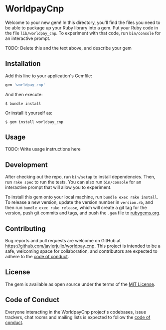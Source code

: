 # WorldpayCnp

Welcome to your new gem! In this directory, you'll find the files you need to be able to package up your Ruby library into a gem. Put your Ruby code in the file `lib/worldpay_cnp`. To experiment with that code, run `bin/console` for an interactive prompt.

TODO: Delete this and the text above, and describe your gem

## Installation

Add this line to your application's Gemfile:

```ruby
gem 'worldpay_cnp'
```

And then execute:

    $ bundle install

Or install it yourself as:

    $ gem install worldpay_cnp

## Usage

TODO: Write usage instructions here

## Development

After checking out the repo, run `bin/setup` to install dependencies. Then, run `rake spec` to run the tests. You can also run `bin/console` for an interactive prompt that will allow you to experiment.

To install this gem onto your local machine, run `bundle exec rake install`. To release a new version, update the version number in `version.rb`, and then run `bundle exec rake release`, which will create a git tag for the version, push git commits and tags, and push the `.gem` file to [rubygems.org](https://rubygems.org).

## Contributing

Bug reports and pull requests are welcome on GitHub at https://github.com/javierjulio/worldpay_cnp. This project is intended to be a safe, welcoming space for collaboration, and contributors are expected to adhere to the [code of conduct](https://github.com/javierjulio/worldpay_cnp/blob/master/CODE_OF_CONDUCT.md).


## License

The gem is available as open source under the terms of the [MIT License](https://opensource.org/licenses/MIT).

## Code of Conduct

Everyone interacting in the WorldpayCnp project's codebases, issue trackers, chat rooms and mailing lists is expected to follow the [code of conduct](https://github.com/javierjulio/worldpay_cnp/blob/master/CODE_OF_CONDUCT.md).
